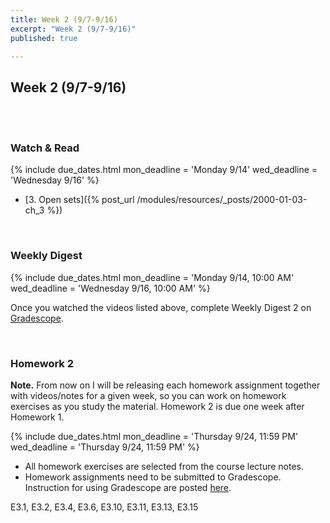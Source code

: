 ```yaml
---
title: Week 2 (9/7-9/16)
excerpt: "Week 2 (9/7-9/16)"
published: true

---
```


## Week 2 (9/7-9/16)

<br/>
<br/>


### Watch & Read

{% include due_dates.html
mon_deadline = 'Monday 9/14'
wed_deadline = 'Wednesday 9/16'
%}



* [3. Open sets]({% post_url /modules/resources/_posts/2000-01-03-ch_3 %})

<br/>

### Weekly Digest

{% include due_dates.html
mon_deadline = 'Monday 9/14, 10:00 AM'
wed_deadline = 'Wednesday 9/16, 10:00 AM'
%}

Once you watched the videos listed above, complete Weekly Digest 2 on [Gradescope](https://www.gradescope.com).

<br/>




### Homework 2

**Note.** From now on I will be releasing each homework assignment together with videos/notes
for a given week, so you can work on homework exercises as you study the material. Homework 2
is due one week after Homework 1.

{% include due_dates.html
mon_deadline = 'Thursday 9/24, 11:59 PM'
wed_deadline = 'Thursday 9/24, 11:59 PM'
%}

* All homework exercises are selected from the course lecture notes.
* Homework assignments need to be submitted to Gradescope. Instruction for
using Gradescope are posted [here](https://www.ubgradescope.info/).


E3.1, E3.2, E3.4, E3.6, E3.10, E3.11, E3.13, E3.15
